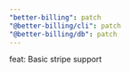 ```yaml
---
"better-billing": patch
"@better-billing/cli": patch
"@better-billing/db": patch
---
```


feat: Basic stripe support

